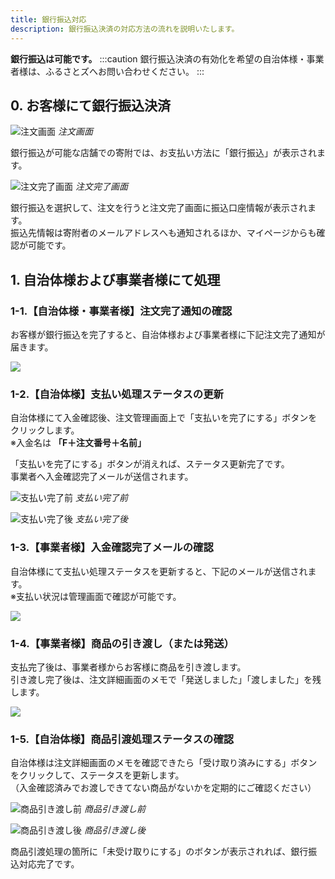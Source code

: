 ```yaml
---
title: 銀行振込対応
description: 銀行振込決済の対応方法の流れを説明いたします。
---
```


**銀行振込は可能です。** 
:::caution
銀行振込決済の有効化を希望の自治体様・事業者様は、ふるさとズへお問い合わせください。
:::

## 0. お客様にて銀行振込決済

![注文画面](../../../assets/images/lg_banktransfer_01.png)
*注文画面*

銀行振込が可能な店舗での寄附では、お支払い方法に「銀行振込」が表示されます。 

![注文完了画面](../../../assets/images/lg_banktransfer_02.png)
*注文完了画面*

銀行振込を選択して、注文を行うと注文完了画面に振込口座情報が表示されます。  
振込先情報は寄附者のメールアドレスへも通知されるほか、マイページからも確認が可能です。

## 1. 自治体様および事業者様にて処理

### 1-1.【自治体様・事業者様】注文完了通知の確認

お客様が銀行振込を完了すると、自治体様および事業者様に下記注文完了通知が届きます。

![](../../../assets/images/lg_banktransfer_03.png)

### 1-2.【自治体様】支払い処理ステータスの更新

自治体様にて入金確認後、注文管理画面上で「支払いを完了にする」ボタンをクリックします。  
※入金名は **「F＋注文番号＋名前」**

「支払いを完了にする」ボタンが消えれば、ステータス更新完了です。  
事業者へ入金確認完了メールが送信されます。

![支払い完了前](../../../assets/images/lg_banktransfer_04.png)
*支払い完了前*

![支払い完了後](../../../assets/images/lg_banktransfer_05.png)
*支払い完了後*

### 1-3.【事業者様】入金確認完了メールの確認

自治体様にて支払い処理ステータスを更新すると、下記のメールが送信されます。  
※支払い状況は管理画面で確認が可能です。

![](../../../assets/images/lg_banktransfer_06.png)

### 1-4.【事業者様】商品の引き渡し（または発送）

支払完了後は、事業者様からお客様に商品を引き渡します。  
引き渡し完了後は、注文詳細画面のメモで「発送しました」「渡しました」を残します。

![](../../../assets/images/lg_banktransfer_07.png)

### 1-5.【自治体様】商品引渡処理ステータスの確認

自治体様は注文詳細画面のメモを確認できたら「受け取り済みにする」ボタンをクリックして、ステータスを更新します。  
（入金確認済みでお渡しできてない商品がないかを定期的にご確認ください）

![商品引き渡し前](../../../assets/images/lg_banktransfer_08.png)
*商品引き渡し前*

![商品引き渡し後](../../../assets/images/lg_banktransfer_09.png)
*商品引き渡し後*

商品引渡処理の箇所に「未受け取りにする」のボタンが表示されれば、銀行振込対応完了です。
